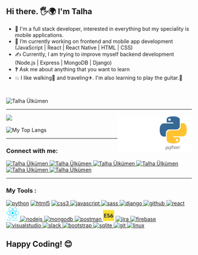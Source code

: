 

<h2>Hi there. 🖐🌍 I'm Talha</h2>

- 🚀 I'm a full stack developer, interested in everything but my speciality is mobile applications. 
- 💪 I’m currently working on frontend and mobile app development (JavaScript | React | React Native | HTML | CSS)
- ✍ Currently, I am trying to improve myself backend development (Node.js | Express | MongoDB | Django)
- ❓   Ask me about anything that you want to learn
- 💥 I like walking🏃‍ and traveling✈. I'm also learning to play the guitar.🎻
<br>
<!--[![GitHub Follow Badge](https://github.com/Talha-35?tab=followers)](https://github.com/Talha-35)-->

<p align="left"> <img src="https://komarev.com/ghpvc/?username=Talha-35" alt="Talha Ülkümen" /> </p>
<hr>
<p float="center">
  <img  src="https://github-readme-stats.vercel.app/api?username=Talha-35&show_icons=true&theme=radical" />
  <img src="./all.gif" alt="react-native" width="20%" height="20%" align="right">
  <img src="./react.gif" alt="react-native" width="20%" height="20%" align="right">  
</p>

<img  src="https://github-readme-stats.vercel.app/api/top-langs/?username=Talha-35&layout=compact&hide=html,css" alt="My Top Langs" />
  
<hr>


### Connect with me:

<a href="https://medium.com/@tlh.34.bd" target="_blank">
    <img src="https://img.shields.io/badge/%20-medium-black" alt="Talha Ülkümen">
</a>
<a href="https://twitter.com" target="_blank">
    <img src="https://img.shields.io/badge/%20-twitter-%231DA1F2" alt="Talha Ülkümen">
</a>
<a href="https://www.instagram.com" target="_blank">
    <img src="https://img.shields.io/badge/%20-instagram-fbad50" alt="Talha Ülkümen">
</a>
<a href="https://www.linkedin.com/in/talha-%C3%BClk%C3%BCmen-4854391b8/" target="_blank">
    <img src="https://img.shields.io/badge/%20-linkedin-0072b1" alt="Talha Ülkümen">
</a>
<a href="mailto:tlh.34.bd@gmail.com" target="_blank">
    <img src="https://img.shields.io/badge/%20-gmail-B23121" alt="Talha Ülkümen">
</a>
<a href="https://www.facebook.com" target="_blank">
    <img src="https://img.shields.io/badge/%20-facebook-informational" alt="Talha Ülkümen">
</a>

<hr>

### My Tools :
<p>
<!--✨--><a href="https://www.python.org/" target="_blank"> <img src="https://devicons.github.io/devicon/devicon.git/icons/python/python-original.svg" alt="python" width="30" height="30"/></a> <!--✨--><a href="https://www.w3schools.com/html/" target="_blank"> <img src="https://devicons.github.io/devicon/devicon.git/icons/html5/html5-original-wordmark.svg" alt="html5" width="30" height="30"/></a> <!--✨--><a href="https://www.w3schools.com/css/" target="_blank"> <img src="https://devicons.github.io/devicon/devicon.git/icons/css3/css3-original-wordmark.svg" alt="css3" width="30" height="30"/> </a> <!--✨--><a href="https://developer.mozilla.org/en-US/docs/Web/JavaScript" target="_blank"> <img src="https://devicons.github.io/devicon/devicon.git/icons/javascript/javascript-original.svg" alt="javascript" width="30" height="30"/> </a> <!--✨--><a href="https://sass-lang.com" target="_blank"> <img src="https://devicons.github.io/devicon/devicon.git/icons/sass/sass-original.svg" alt="sass" width="30" height="30"/> </a> <!--✨--><a href="https://www.djangoproject.com/" target="_blank"> <img src="https://devicon.dev/devicon.git/icons/django/django-original.svg" alt="django" height="40"/> </a> <!--✨--><a href="https://github.com/serdardurmus" target="_blank"> <img src="https://devicon.dev/devicon.git/icons/github/github-original.svg" alt="github" width="30" height="30"/> </a> <!--✨--><a href="https://reactjs.org/" target="_blank"> <img src="https://devicons.github.io/devicon/devicon.git/icons/react/react-original-wordmark.svg" alt="react" width="30" height="30"/> </a> <!--✨--><a href="https://reactnative.dev/" target="_blank"> <img src="./reactn.png" alt="reactnative" height="40"/> </a> <!--✨--><a href="https://nodejs.org" target="_blank"> <img src="https://devicons.github.io/devicon/devicon.git/icons/nodejs/nodejs-original.svg" alt="nodejs" width="30" height="30"/> </a> <!--✨--><a href="https://www.mongodb.com/" target="_blank"> <img src="https://devicons.github.io/devicon/devicon.git/icons/mongodb/mongodb-original.svg" alt="mongodb" width="30" height="30"/> </a> <!--✨--><a href="https://postman.com" target="_blank"> <img src="https://www.vectorlogo.zone/logos/getpostman/getpostman-icon.svg" alt="postman" width="30" height="30"/> </a> <!--✨--><a href="https://www.w3schools.com/js/js_es6.asp" target="_blank"><img src="./es6.jpg" width="30" height="30" alt = "es6" ></a> <!--✨--><a href="https://www.atlassian.com/software/jira" target="_blank"> <img src="https://iconape.com/wp-content/files/ew/71098/svg/jira-3.svg" alt="jira" width="30" height="30"/> </a> <!--✨--><a href="https://firebase.google.com/" target="_blank"> <img src="https://www.vectorlogo.zone/logos/firebase/firebase-icon.svg" alt="firebase" width="30" height="30"/> </a> <!--✨--><a href="https://code.visualstudio.com/" target="_blank"> <img src="https://cdn.worldvectorlogo.com/logos/visual-studio-code-1.svg" alt="visualstudio" width="30" height="30"/> </a> <!--✨--><a href="https://slack.com/intl/en-no/" target="_blank"> <img src="https://cdn.worldvectorlogo.com/logos/slack-new-logo.svg" alt="slack" width="30" height="30"/> </a> <!--✨--><a href="https://getbootstrap.com" target="_blank"> <img src="https://devicons.github.io/devicon/devicon.git/icons/bootstrap/bootstrap-plain.svg" alt="bootstrap" width="30" height="30"/> </a> <!--✨--><a href="https://www.sqlite.org/index.html" target="_blank"> <img src="https://cdn.worldvectorlogo.com/logos/sqlite.svg" alt="sqlite" height="40"/> </a> <!--✨--><a href="https://git-scm.com/" target="_blank"> <img src="https://www.vectorlogo.zone/logos/git-scm/git-scm-icon.svg" alt="git" width="30" height="30"/> </a> <!--✨--><a href="https://www.linux.org/" target="_blank"> <img src="https://devicons.github.io/devicon/devicon.git/icons/linux/linux-original.svg" alt="linux" width="30" height="30"/> </a>
</p>

<h2> Happy Coding! 😊</h2>

<!--
**serdardurmus/serdardurmus** is a ✨ _special_ ✨ repository because its `README.md` (this file) appears on your GitHub profile.

Here are some ideas to get you started:

- 🔭 I’m currently working on ...
- 🌱 I’m currently learning ...
- 👯 I’m looking to collaborate on ...
- 🤔 I’m looking for help with ...
- 💬 Ask me about ...
- 📫 How to reach me: ...
- 😄 Pronouns: ...
- ⚡ Fun fact: ...
-->

